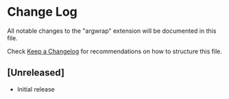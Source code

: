# Change Log

All notable changes to the "argwrap" extension will be documented in this file.

Check [Keep a Changelog](http://keepachangelog.com/) for recommendations on how to structure this file.

## [Unreleased]

- Initial release